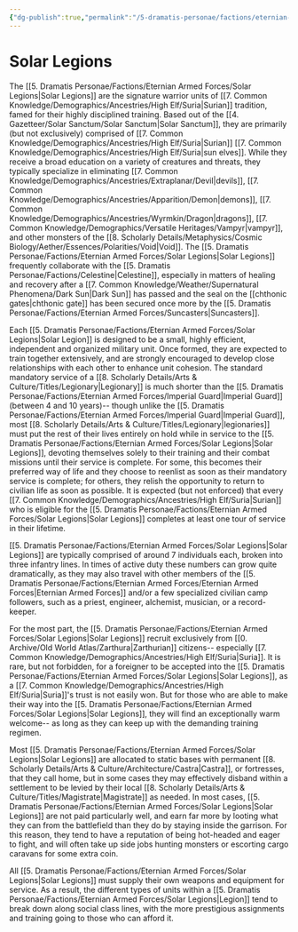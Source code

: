 ```yaml
---
{"dg-publish":true,"permalink":"/5-dramatis-personae/factions/eternian-armed-forces/solar-legions/","noteIcon":""}
---
```


# Solar Legions

The [[5. Dramatis Personae/Factions/Eternian Armed Forces/Solar Legions\|Solar Legions]] are the signature warrior units of [[7. Common Knowledge/Demographics/Ancestries/High Elf/Suria\|Surian]] tradition, famed for their highly disciplined training. Based out of the [[4. Gazetteer/Solar Sanctum/Solar Sanctum\|Solar Sanctum]], they are primarily (but not exclusively) comprised of [[7. Common Knowledge/Demographics/Ancestries/High Elf/Suria\|Surian]] [[7. Common Knowledge/Demographics/Ancestries/High Elf/Suria\|sun elves]]. While they receive a broad education on a variety of creatures and threats, they typically specialize in eliminating [[7. Common Knowledge/Demographics/Ancestries/Extraplanar/Devil\|devils]], [[7. Common Knowledge/Demographics/Ancestries/Apparition/Demon\|demons]], [[7. Common Knowledge/Demographics/Ancestries/Wyrmkin/Dragon\|dragons]], [[7. Common Knowledge/Demographics/Versatile Heritages/Vampyr\|vampyr]], and other monsters of the [[8. Scholarly Details/Metaphysics/Cosmic Biology/Aether/Essences/Polarities/Void\|Void]]. The [[5. Dramatis Personae/Factions/Eternian Armed Forces/Solar Legions\|Solar Legions]] frequently collaborate with the [[5. Dramatis Personae/Factions/Celestine\|Celestine]], especially in matters of healing and recovery after a [[7. Common Knowledge/Weather/Supernatural Phenomena/Dark Sun\|Dark Sun]] has passed and the seal on the [[chthonic gates\|chthonic gate]] has been secured once more by the [[5. Dramatis Personae/Factions/Eternian Armed Forces/Suncasters\|Suncasters]].

Each [[5. Dramatis Personae/Factions/Eternian Armed Forces/Solar Legions\|Solar Legion]] is designed to be a small, highly efficient, independent and organized military unit. Once formed, they are expected to train together extensively, and are strongly encouraged to develop close relationships with each other to enhance unit cohesion. The standard mandatory service of a [[8. Scholarly Details/Arts & Culture/Titles/Legionary\|Legionary]] is much shorter than the [[5. Dramatis Personae/Factions/Eternian Armed Forces/Imperial Guard\|Imperial Guard]] (between 4 and 10 years)-- though unlike the [[5. Dramatis Personae/Factions/Eternian Armed Forces/Imperial Guard\|Imperial Guard]], most [[8. Scholarly Details/Arts & Culture/Titles/Legionary\|legionaries]] must put the rest of their lives entirely on hold while in service to the [[5. Dramatis Personae/Factions/Eternian Armed Forces/Solar Legions\|Solar Legions]], devoting themselves solely to their training and their combat missions until their service is complete. For some, this becomes their preferred way of life and they choose to reenlist as soon as their mandatory service is complete; for others, they relish the opportunity to return to civilian life as soon as possible. It is expected (but not enforced) that every [[7. Common Knowledge/Demographics/Ancestries/High Elf/Suria\|Surian]] who is eligible for the [[5. Dramatis Personae/Factions/Eternian Armed Forces/Solar Legions\|Solar Legions]] completes at least one tour of service in their lifetime. 

[[5. Dramatis Personae/Factions/Eternian Armed Forces/Solar Legions\|Solar Legions]] are typically comprised of around 7 individuals each, broken into three infantry lines. In times of active duty these numbers can grow quite dramatically, as they may also travel with other members of the [[5. Dramatis Personae/Factions/Eternian Armed Forces/Eternian Armed Forces\|Eternian Armed Forces]] and/or a few specialized civilian camp followers, such as a priest, engineer, alchemist, musician, or a record-keeper. 

For the most part, the [[5. Dramatis Personae/Factions/Eternian Armed Forces/Solar Legions\|Solar Legions]] recruit exclusively from [[0. Archive/Old World Atlas/Zarthura\|Zarthurian]] citizens-- especially [[7. Common Knowledge/Demographics/Ancestries/High Elf/Suria\|Suria]]. It is rare, but not forbidden, for a foreigner to be accepted into the [[5. Dramatis Personae/Factions/Eternian Armed Forces/Solar Legions\|Solar Legions]], as a [[7. Common Knowledge/Demographics/Ancestries/High Elf/Suria\|Suria]]'s trust is not easily won. But for those who are able to make their way into the [[5. Dramatis Personae/Factions/Eternian Armed Forces/Solar Legions\|Solar Legions]], they will find an exceptionally warm welcome-- as long as they can keep up with the demanding training regimen.  

Most [[5. Dramatis Personae/Factions/Eternian Armed Forces/Solar Legions\|Solar Legions]] are allocated to static bases with permanent [[8. Scholarly Details/Arts & Culture/Architecture/Castra\|Castra]], or fortresses, that they call home, but in some cases they may effectively disband within a settlement to be levied by their local [[8. Scholarly Details/Arts & Culture/Titles/Magistrate\|Magistrate]] as needed. In most cases, [[5. Dramatis Personae/Factions/Eternian Armed Forces/Solar Legions\|Solar Legions]] are not paid particularly well, and earn far more by looting what they can from the battlefield than they do by staying inside the garrison. For this reason, they tend to have a reputation of being hot-headed and eager to fight, and will often take up side jobs hunting monsters or escorting cargo caravans for some extra coin. 

All [[5. Dramatis Personae/Factions/Eternian Armed Forces/Solar Legions\|Solar Legions]] must supply their own weapons and equipment for service. As a result, the different types of units within a [[5. Dramatis Personae/Factions/Eternian Armed Forces/Solar Legions\|Legion]] tend to break down along social class lines, with the more prestigious assignments and training going to those who can afford it. 


